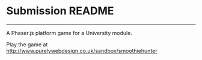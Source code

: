 Submission README
=========
---

A Phaser.js platform game for a University module.

Play the game at http://www.purelywebdesign.co.uk/sandbox/smoothiehunter
